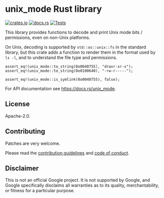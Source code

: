 # unix\_mode Rust library

[![crates.io](https://img.shields.io/crates/v/unix_mode.svg)](https://crates.io/crates/unix_mode)
[![docs.rs](https://docs.rs/unix_mode/badge.svg)](https://docs.rs/unix_mode)
[![Tests](https://github.com/sourcefrog/unix_mode/workflows/rust/badge.svg)](https://github.com/sourcefrog/unix_mode/actions?query=workflow%3Arust)

This library provides functions to decode and print Unix mode bits /
permissions, even on non-Unix platforms.

On Unix, decoding is supported by `std::os::unix::fs` in the standard library,
but this crate adds a function to render them in the format used by `ls -l`,
and to understand the file type and permissions.

    assert_eq!(unix_mode::to_string(0o0040755), "drwxr-xr-x");
    assert_eq!(unix_mode::to_string(0o0100640), "-rw-r-----");
    
    assert_eq!(unix_mode::is_symlink(0o0040755), false);

For API documentation see <https://docs.rs/unix_mode>.

## License

Apache-2.0.

## Contributing

Patches are very welcome.

Please read the
[contribution guidelines](CONTRIBUTING.md) and
[code of conduct](CODE_OF_CONDUCT.md).

## Disclaimer

This is not an official Google project. It is not supported by Google, and
Google specifically disclaims all warranties as to its quality, merchantability,
or fitness for a particular purpose.
